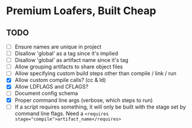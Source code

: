 # Premium Loafers, Built Cheap


## TODO
- [ ] Ensure names are unique in project
- [ ] Disallow 'global' as a tag since it's implied
- [ ] Disallow 'global' as artifact name since it's tag
- [ ] Allow grouping artifacts to share object files
- [ ] Allow specifying custom build steps other than compile / link / run
- [x] Allow custom compile calls? (cc & ld)
- [x] Allow LDFLAGS and CFLAGS?
- [ ] Document config schema
- [x] Proper command line args (verbose, which steps to run)
- [ ] If a script requires something, it will only be built with the stage set
      by command line flags. Need a `<requires stage="compile">artifact_name</requires>`